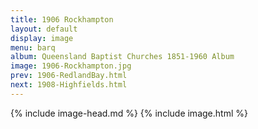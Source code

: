 ```yaml
---
title: 1906 Rockhampton
layout: default
display: image
menu: barq
album: Queensland Baptist Churches 1851-1960 Album
image: 1906-Rockhampton.jpg
prev: 1906-RedlandBay.html
next: 1908-Highfields.html
---
```

{% include image-head.md %}
{% include image.html %}